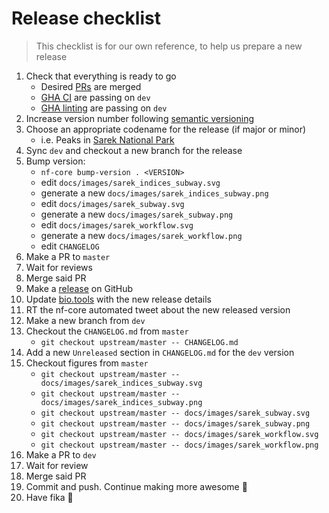 # Release checklist

> This checklist is for our own reference, to help us prepare a new release

1. Check that everything is ready to go
   - Desired [PRs](https://github.com/nf-core/sarek/pulls) are merged
   - [GHA CI](https://github.com/nf-core/sarek/actions/workflows/ci.yml) are passing on `dev`
   - [GHA linting](https://github.com/nf-core/sarek/actions/workflows/linting.yml) are passing on `dev`
2. Increase version number following [semantic versioning](http://semver.org/spec/v2.0.0.html)
3. Choose an appropriate codename for the release (if major or minor)
   - i.e. Peaks in [Sarek National Park](https://en.wikipedia.org/wiki/Sarek_National_Park#Topography)
4. Sync `dev` and checkout a new branch for the release
5. Bump version:
   - `nf-core bump-version . <VERSION>`
   - edit `docs/images/sarek_indices_subway.svg`
   - generate a new `docs/images/sarek_indices_subway.png`
   - edit `docs/images/sarek_subway.svg`
   - generate a new `docs/images/sarek_subway.png`
   - edit `docs/images/sarek_workflow.svg`
   - generate a new `docs/images/sarek_workflow.png`
   - edit `CHANGELOG`
6. Make a PR to `master`
7. Wait for reviews
8. Merge said PR
9. Make a [release](https://github.com/nf-core/sarek/releases) on GitHub
10. Update [bio.tools](https://bio.tools/nf-core-sarek) with the new release details
11. RT the nf-core automated tweet about the new released version
12. Make a new branch from `dev`
13. Checkout the `CHANGELOG.md` from `master`
    - `git checkout upstream/master -- CHANGELOG.md`
14. Add a new `Unreleased` section in `CHANGELOG.md` for the `dev` version
15. Checkout figures from `master`
    - `git checkout upstream/master -- docs/images/sarek_indices_subway.svg`
    - `git checkout upstream/master -- docs/images/sarek_indices_subway.png`
    - `git checkout upstream/master -- docs/images/sarek_subway.svg`
    - `git checkout upstream/master -- docs/images/sarek_subway.png`
    - `git checkout upstream/master -- docs/images/sarek_workflow.svg`
    - `git checkout upstream/master -- docs/images/sarek_workflow.png`
16. Make a PR to `dev`
17. Wait for review
18. Merge said PR
19. Commit and push. Continue making more awesome :metal:
20. Have fika :cake:
